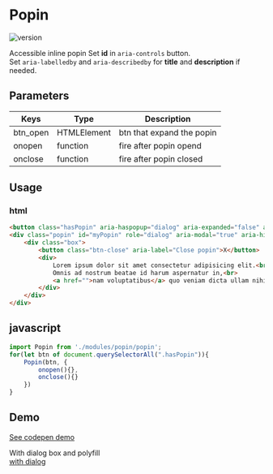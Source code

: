 
# Popin
![version](https://img.shields.io/github/manifest-json/v/Natjo/popin)

Accessible inline popin 
Set **id**  in `aria-controls` button.  
Set `aria-labelledby` and `aria-describedby` for **title** and **description** if needed.  

## Parameters
| Keys | Type | Description |
| ------ | ------ | ------ |
| btn_open | HTMLElement | btn that expand the popin |
| onopen | function | fire after popin opend |
| onclose | function  | fire after popin closed |


## Usage

### html
```html
<button class="hasPopin" aria-haspopup="dialog" aria-expanded="false" aria-controls="myPopin" aria-label>open</button>
<div class="popin" id="myPopin" role="dialog" aria-modal="true" aria-hidden="true">
	<div class="box">
		<button class="btn-close" aria-label="Close popin">X</button>
		<div>
			Lorem ipsum dolor sit amet consectetur adipisicing elit.<br>
			Omnis ad nostrum beatae id harum aspernatur in,<br>
			<a href="">nam voluptatibus</a> quo veniam dicta ullam nihil, hic accusantium soluta tenetur sapiente?
		</div>
	</div>
</div>
```

## javascript


```javascript
import Popin from './modules/popin/popin';
for(let btn of document.querySelectorAll(".hasPopin")){
	Popin(btn, {
		onopen(){},
		onclose(){}
	})
}
```

## Demo
[See codepen demo](https://codepen.io/natjo/pen/LYzRKqJ?editors=1010)
<br>

<div>
With dialog box and polyfill
</div>
<a href="https://codepen.io/natjo/pen/JjMmNVN" target="_blank">with dialog</a>